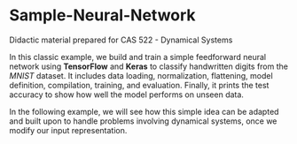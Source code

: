 # Sample-Neural-Network

Didactic material prepared for CAS 522 - Dynamical Systems

In this classic example, we build and train a simple feedforward neural network using **TensorFlow** and **Keras** to classify handwritten digits from the *MNIST* dataset. It includes data loading, normalization, flattening, model definition, compilation, training, and evaluation. Finally, it prints the test accuracy to show how well the model performs on unseen data.

In the following example, we will see how this simple idea can be adapted and built upon to handle problems involving dynamical systems, once we modify our input representation.
